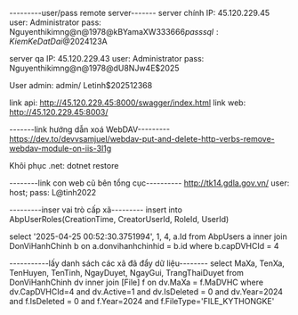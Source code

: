 ﻿
---------user/pass remote server-------
server chính
IP: 45.120.229.45
user: Administrator
pass: Nguyenthikimng@n@1978@kBYamaXW$333666
pass sql: KiemKeDatDai@2024$123A

server qa
IP: 45.120.229.43
user: Administrator
pass: Nguyenthikimng@n@1978@dU8NJw4E$2025

User admin: admin/ Letinh$202512368

link api: http://45.120.229.45:8000/swagger/index.html
link web: http://45.120.229.45:8003/


-------link hướng dẫn xoá WebDAV---------
https://dev.to/devvsamjuel/webdav-put-and-delete-http-verbs-remove-webdav-module-on-iis-3l1g

Khôi phục .net: dotnet restore

--------link con web cũ bên tổng cục----------
http://tk14.gdla.gov.vn/
user: host; pass: L@tinh2022


---------inser vai trò cấp xã---------
insert into AbpUserRoles(CreationTime, CreatorUserId, RoleId, UserId) 

select '2025-04-25 00:52:30.3751994', 1, 4, a.Id
from AbpUsers a
inner join DonViHanhChinh b on a.donvihanhchinhid = b.id
where b.capDVHCId = 4

-----------lấy danh sách các xã đã đẩy dữ liệu--------
select MaXa, TenXa, TenHuyen, TenTinh, NgayDuyet, NgayGui, TrangThaiDuyet 
from DonViHanhChinh dv
inner join [File] f on dv.MaXa = f.MaDVHC
where dv.CapDVHCId=4 and dv.Active=1 and dv.IsDeleted = 0 and dv.Year=2024 and f.IsDeleted = 0 and f.Year=2024 and f.FileType='FILE_KYTHONGKE'